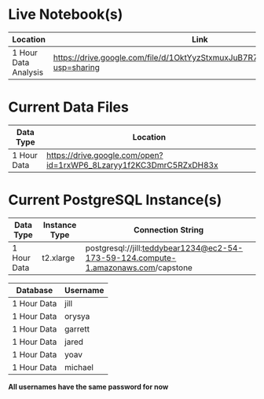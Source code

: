 # Live Notebook(s)
Location | Link
--- | --- 
1 Hour Data Analysis | https://drive.google.com/file/d/1OktYyzStxmuxJuB7R7247QwafKQlT3f_/view?usp=sharing

# Current Data Files
Data Type | Location
--- | --- 
1 Hour Data  | https://drive.google.com/open?id=1rxWP6_8Lzaryy1f2KC3DmrC5RZxDH83x

# Current PostgreSQL Instance(s)
Data Type | Instance Type | Connection String
--- | --- | ---
1 Hour Data  | t2.xlarge | postgresql://jill:teddybear1234@ec2-54-173-59-124.compute-1.amazonaws.com/capstone

Database | Username
--- | ---
1 Hour Data  | jill 
1 Hour Data  | orysya
1 Hour Data  | garrett 
1 Hour Data  | jared
1 Hour Data  | yoav 
1 Hour Data  | michael

**All usernames have the same password for now**
